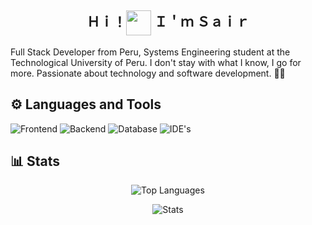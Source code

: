 <h2 align="center">Ｈｉ！<img align="center" width="40" src="https://media1.tenor.com/m/y0HnKKbCPAoAAAAC/duck-dancing-duck.gif"/> Ｉ＇ｍ Ｓａｉｒ</h2>

<p>Full Stack Developer from Peru, Systems Engineering student at the Technological University of Peru. I don't stay with what I know, I go for more. Passionate about technology and software development. 👨‍💻</p>

## ⚙ Languages and Tools
![Frontend](https://skillicons.dev/icons?i=angular,html,css,js,bootstrap,tailwind)
![Backend](https://skillicons.dev/icons?i=spring,java,php,typescript)
![Database](https://skillicons.dev/icons?i=mysql)
![IDE's](https://skillicons.dev/icons?i=idea,vscode)

## 📊 Stats

<p align="center">
  <img src="https://github-readme-stats.vercel.app/api/top-langs?username=itssos&show_icons=true&theme=dark&locale=en&layout=compact" alt="Top Languages" />
</p>

<p align="center">
  <img src="https://github-readme-stats.vercel.app/api?username=itssos&show_icons=true&theme=dark&locale=en" alt="Stats" />
</p>
